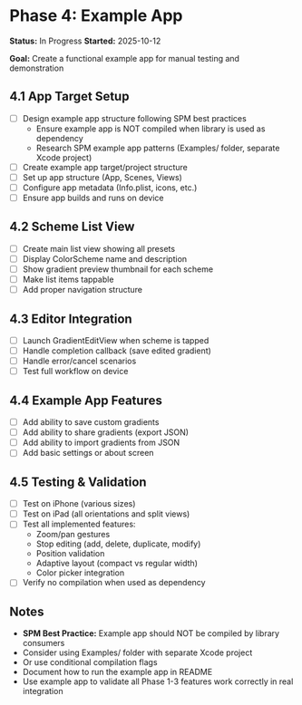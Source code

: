 # Phase 4: Example App

**Status:** In Progress
**Started:** 2025-10-12

**Goal:** Create a functional example app for manual testing and demonstration

## 4.1 App Target Setup

- [ ] Design example app structure following SPM best practices
  - Ensure example app is NOT compiled when library is used as dependency
  - Research SPM example app patterns (Examples/ folder, separate Xcode project)
- [ ] Create example app target/project structure
- [ ] Set up app structure (App, Scenes, Views)
- [ ] Configure app metadata (Info.plist, icons, etc.)
- [ ] Ensure app builds and runs on device

## 4.2 Scheme List View

- [ ] Create main list view showing all presets
- [ ] Display ColorScheme name and description
- [ ] Show gradient preview thumbnail for each scheme
- [ ] Make list items tappable
- [ ] Add proper navigation structure

## 4.3 Editor Integration

- [ ] Launch GradientEditView when scheme is tapped
- [ ] Handle completion callback (save edited gradient)
- [ ] Handle error/cancel scenarios
- [ ] Test full workflow on device

## 4.4 Example App Features

- [ ] Add ability to save custom gradients
- [ ] Add ability to share gradients (export JSON)
- [ ] Add ability to import gradients from JSON
- [ ] Add basic settings or about screen

## 4.5 Testing & Validation

- [ ] Test on iPhone (various sizes)
- [ ] Test on iPad (all orientations and split views)
- [ ] Test all implemented features:
  - Zoom/pan gestures
  - Stop editing (add, delete, duplicate, modify)
  - Position validation
  - Adaptive layout (compact vs regular width)
  - Color picker integration
- [ ] Verify no compilation when used as dependency

## Notes

- **SPM Best Practice:** Example app should NOT be compiled by library consumers
- Consider using Examples/ folder with separate Xcode project
- Or use conditional compilation flags
- Document how to run the example app in README
- Use example app to validate all Phase 1-3 features work correctly in real integration
